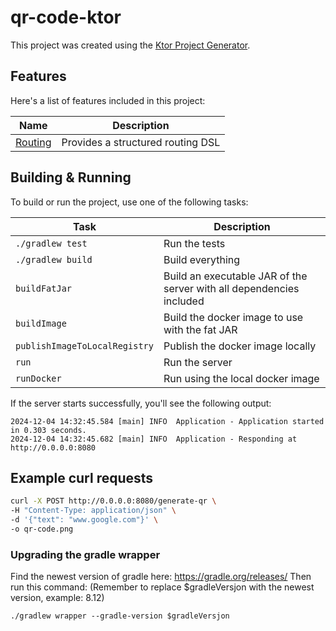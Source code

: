 # qr-code-ktor

This project was created using the [Ktor Project Generator](https://start.ktor.io).

## Features

Here's a list of features included in this project:

| Name                                       | Description                       |
|--------------------------------------------|-----------------------------------|
| [Routing](https://start.ktor.io/p/routing) | Provides a structured routing DSL |

## Building & Running

To build or run the project, use one of the following tasks:

| Task                          | Description                                                          |
|-------------------------------|----------------------------------------------------------------------|
| `./gradlew test`              | Run the tests                                                        |
| `./gradlew build`             | Build everything                                                     |
| `buildFatJar`                 | Build an executable JAR of the server with all dependencies included |
| `buildImage`                  | Build the docker image to use with the fat JAR                       |
| `publishImageToLocalRegistry` | Publish the docker image locally                                     |
| `run`                         | Run the server                                                       |
| `runDocker`                   | Run using the local docker image                                     |

If the server starts successfully, you'll see the following output:

```
2024-12-04 14:32:45.584 [main] INFO  Application - Application started in 0.303 seconds.
2024-12-04 14:32:45.682 [main] INFO  Application - Responding at http://0.0.0.0:8080
```

## Example curl requests
```bash script
curl -X POST http://0.0.0.0:8080/generate-qr \
-H "Content-Type: application/json" \
-d '{"text": "www.google.com"}' \
-o qr-code.png
```

### Upgrading the gradle wrapper
Find the newest version of gradle here: https://gradle.org/releases/ Then run this command:
(Remember to replace $gradleVersjon with the newest version, example: 8.12)
```shell script
./gradlew wrapper --gradle-version $gradleVersjon
```